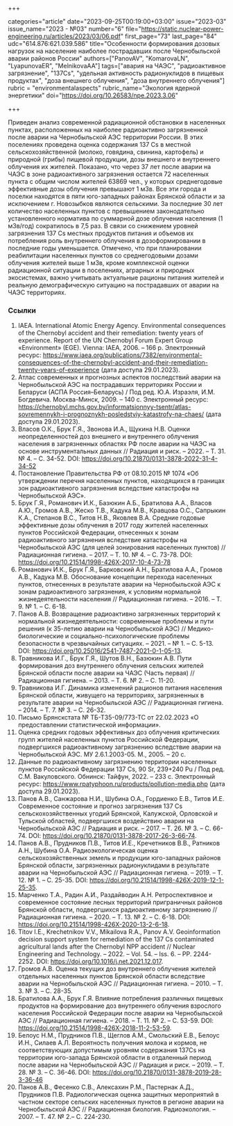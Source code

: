 +++

categories="article"
date="2023-09-25T00:19:00+03:00"
issue="2023-03"
issue_name="2023 - №03"
number="6"
file="https://static.nuclear-power-engineering.ru/articles/2023/03/06.pdf"
first_page="73"
last_page="84"
udc="614.876:621.039.586"
title="Особенности формирования дозовых нагрузок на население наиболее пострадавших после Чернобыльской аварии районов России"
authors=["PanovAV", "KomarovaLN", "LyapunovaER", "MelnikovaAA"]
tags=["авария на ЧАЭС", "радиоактивное загрязнение", "137Cs", "удельная активность радионуклидов в пищевых продуктах", "доза внешнего облучения", "доза внутреннего облучения"]
rubric = "environmentalaspects"
rubric_name="Экология ядерной энергетики"
doi="https://doi.org/10.26583/npe.2023.3.06"

+++

Приведен анализ современной радиационной обстановки в населенных пунктах, расположенных на наиболее радиоактивно загрязненной после аварии на Чернобыльской АЭС территории России. В этих поселениях проведена оценка содержания 137 Cs в местной сельскохозяйственной (молоко, говядина, свинина, картофель) и природной (грибы) пищевой продукции, дозы внешнего и внутреннего облучения их жителей. Показано, что через 37 лет после аварии на ЧАЭС в зоне радиоактивного загрязнения остается 72 населенных пункта с общим числом жителей 63869 чел., у которых среднегодовые эффективные дозы облучения превышают 1 мЗв. Все эти города и поселки находятся в пяти юго-западных районах Брянской области и за исключением г. Новозыбков являются сельскими. За последние 30 лет количество населенных пунктов с превышением законодательно установленного норматива по суммарной дозе облучения населения (1 мЗв/год) сократилось в 7,5 раз. В связи со снижением уровней загрязнения 137 Cs местных продуктов питания и объемов их потребления роль внутреннего облучения в дозоформировании в последние годы уменьшается. Отмечено, что при планировании реабилитации населенных пунктов со среднегодовыми дозами облучения жителей выше 1 мЗв, кроме комплексной оценки радиационной ситуации в поселениях, аграрных и природных экосистемах, важно учитывать актуальные рационы питания жителей и реальную демографическую ситуацию на пострадавших от аварии на ЧАЭС территориях.

### Ссылки

1. IAEA. International Atomic Energy Agency. Environmental consequences of the Chernobyl accident and their remediation: twenty years of experience. Report of the UN Chernobyl Forum Expert Group «Environment» (EGE). Vienna: IAEA, 2006. – 166 p. Электронный ресурс: https://www.iaea.org/publications/7382/environmental-consequences-of-the-chernobyl-accident-and-their-remediation-twenty-years-of-experience (дата доступа 29.01.2023).
2. Атлас современных и прогнозных аспектов последствий аварии на Чернобыльской АЭС на пострадавших территориях России и Беларуси (АСПА Россия–Беларусь) / Под ред. Ю.А. Израэля, И.М. Богдевича. Москва-Минск, 2009. – 140 с. Электронный ресурс: https://chernobyl.mchs.gov.by/informatsionnyy-tsentr/atlas-sovremennykh-i-prognoznykh-posledstviy-katastrofy-na-chaes/ (дата доступа 29.01.2023).
3. Власов О.К., Брук Г.Я., Звонова И.А., Щукина Н.В. Оценки неопределенностей доз внешнего и внутреннего облучения населения в загрязненных областях РФ после аварии на ЧАЭС на основе инструментальных данных // Радиация и риск. – 2022. – Т. 31. № 4. – С. 34-52. DOI: https://doi.org/10.21870/0131-3878-2022-31-4-34-52
4. Постановление Правительства РФ от 08.10.2015 № 1074 «Об утверждении перечня населенных пунктов, находящихся в границах зон радиоактивного загрязнения вследствие катастрофы на Чернобыльской АЭС».
5. Брук Г.Я., Романович И.К., Базюкин А.Б., Братилова А.А., Власов А.Ю., Громов А.В., Жеско Т.В., Кадука М.В., Кравцова О.С., Сапрыкин К.А., Степанов В.С., Титов Н.В., Яковлев В.А. Средние годовые эффективные дозы облучения в 2017 году жителей населенных пунктов Российской Федерации, отнесенных к зонам радиоактивного загрязнения вследствие катастрофы на Чернобыльской АЭС (для целей зонирования населенных пунктов) // Радиационная гигиена. – 2017. – Т. 10. № 4. – С. 73-78. DOI: https://doi.org/10.21514/1998-426X-2017-10-4-73-78
6. Романович И.К., Брук Г.Я., Барковский А.Н., Братилова А.А., Громов А.В., Кадука М.В. Обоснование концепции перехода населенных пунктов, отнесенных в результате аварии на Чернобыльской АЭС к зонам радиоактивного загрязнения, к условиям нормальной жизнедеятельности населения // Радиационная гигиена. – 2016. – Т. 9. № 1. – С. 6-18.
7. Панов А.В. Возвращение радиоактивно загрязненных территорий к нормальной жизнедеятельности: современные проблемы и пути решения (к 35-летию аварии на Чернобыльской АЭС) // Медико-биологические и социально-психологические проблемы безопасности в чрезвычайных ситуациях. – 2021. – № 1. – С. 5-13. DOI: https://doi.org/10.25016/2541-7487-2021-0-1-05-13.
8. Травникова И.Г., Брук Г.Я., Шутов В.Н., Базюкин А.В. Пути формирования доз внутреннего облучения сельских жителей Брянской области после аварии на ЧАЭС (Часть первая) // Радиационная гигиена. – 2013. – Т. 6. № 2. – С. 11-20.
9. Травникова И.Г. Динамика изменений рационов питания населения Брянской области, живущего на территориях, загрязненных в результате аварии на Чернобыльской АЭС // Радиационная гигиена. – 2014. – Т. 7. № 3. – С. 26-32.
10. Письмо Брянскстата № ТБ-Т35-09/773-ТС от 22.02.2023 «О предоставлении статистической информации».
11. Оценка средних годовых эффективных доз облучения критических групп жителей населенных пунктов Российской Федерации, подвергшихся радиоактивному загрязнению вследствие аварии на Чернобыльской АЭС. МУ 2.6.1.2003-05. М., 2005. – 20 с.
12. Данные по радиоактивному загрязнению территории населенных пунктов Российской Федерации 137 Cs, 90 Sr, 239+240 Pu / Под ред. С.М. Вакуловского. Обнинск: Тайфун, 2022. – 233 с. Электронный ресурс: https://www.rpatyphoon.ru/products/pollution-media.php (дата доступа 29.01.2023).
13. Панов А.В., Санжарова Н.И., Шубина О.А., Гордиенко Е.В., Титов И.Е. Современное состояние и прогноз загрязнения 137 Cs сельскохозяйственных угодий Брянской, Калужской, Орловской и Тульской областей, подвергшихся воздействию аварии на Чернобыльской АЭС // Радиация и риск. – 2017. – Т. 26. № 3. – С. 66-74. DOI: https://doi.org/10.21870/0131-3878-2017-26-3-66-74.
14. Панов А.В., Прудников П.В., Титов И.Е., Кречетников В.В., Ратников А.Н., Шубина О.А. Радиоэкологическая оценка сельскохозяйственных земель и продукции юго-западных районов Брянской области, загрязненных радионуклидами в результате аварии на Чернобыльской АЭС // Радиационная гигиена. – 2019. – Т. 12. № 1. – С. 25-35. DOI: https://doi.org/10.21514/1998-426X-2019-12-1-25-35.
15. Марченко Т.А., Радин А.И., Раздайводин А.Н. Ретроспективное и современное состояние лесных территорий приграничных районов Брянской области, подвергшихся радиоактивному загрязнению // Радиационная гигиена. – 2020. – Т. 13. № 2. – С. 6-18. DOI: https://doi.org/10.21514/1998-426X-2020-13-2-6-18.
16. Titov I.E., Krechetnikov V.V., Mikailova R.A., Panov A.V. Geoinformation decision support system for remediation of the 137 Cs contaminated agricultural lands after the Chernobyl NPP accident // Nuclear Engineering and Technology. – 2022. – Vol. 54. – Iss. 6. – PP. 2244-2252. DOI: https://doi.org/10.1016/j.net.2021.12.017.
17. Громов А.В. Оценка текущих доз внутреннего облучения жителей отдельных населенных пунктов Брянской области вследствие аварии на Чернобыльской АЭС // Радиационная гигиена. – 2010. – Т. 3. № 3. – С. 28-35.
18. Братилова А.А., Брук Г.Я. Влияние потребления различных пищевых продуктов на формирование доз внутреннего облучения взрослого населения Российской Федерации после аварии на Чернобыльской АЭС // Радиационная гигиена. – 2018. – Т. 11. № 2. – С. 53-59. DOI: https://doi.org/10.21514/1998-426X-2018-11-2-53-59.
19. Белоус Н.М., Прудников П.В., Щеглов А.М., Смольский Е.В., Белоус И.Н., Силаев А.Л. Вероятность получения молока и кормов, не соответствующих допустимым уровням содержания 137Cs на территории юго-запада Брянской области в отдаленный период после аварии на Чернобыльской АЭС // Радиация и риск. – 2019. – Т. 28. № 3. – С. 36-46. DOI: https://doi.org/10.21870/0131-3878-2019-28-3-36-46
20. Панов А.В., Фесенко С.В., Алексахин Р.М., Пастернак А.Д., Прудников П.В. Радиологическая оценка защитных мероприятий в частном секторе сельских населенных пунктов в регионе аварии на Чернобыльской АЭС // Радиационная биология. Радиоэкология. – 2007. – Т. 47. № 2.– С. 224-230.